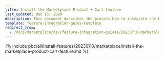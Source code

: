 ```yaml
---
title: Install the Marketplace Product + Cart feature
last_updated: Dec 16, 2020
description: This document describes the process how to integrate the Marketplace Product + Cart feature into a Spryker project.
template: feature-integration-guide-template
redirect_from:
  - /docs/marketplace/dev/feature-integration-guides/202307.0/marketplace-product-cart-feature-integration.html
---
```


{% include pbc/all/install-features/202307.0/marketplace/install-the-marketplace-product-cart-feature.md %} <!-- To edit, see /_includes/pbc/all/install-features/202307.0/marketplace/install-the-marketplace-product-cart-feature.md -->
